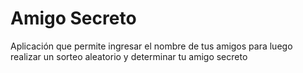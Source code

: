 # Amigo Secreto
Aplicación que permite ingresar el nombre de tus amigos para luego realizar un sorteo aleatorio y determinar tu amigo secreto
